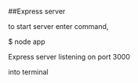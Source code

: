 ##Express server

to start server enter command, 

$ node app

 Express server listening on port 3000

 into terminal
